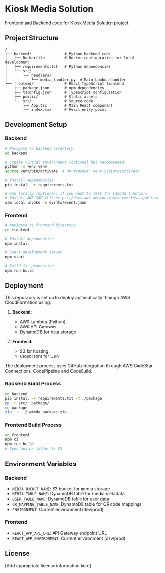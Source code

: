 # Kiosk Media Solution

Frontend and Backend code for Kiosk Media Solution project.

## Project Structure

```
/
├── backend/               # Python backend code
│   ├── Dockerfile         # Docker configuration for local development
│   ├── requirements.txt   # Python dependencies
│   └── src/
│       └── handlers/
│           └── media_handler.py  # Main Lambda handler
└── frontend/              # React TypeScript frontend
    ├── package.json       # npm dependencies
    ├── tsconfig.json      # TypeScript configuration
    ├── public/            # Static assets
    └── src/               # Source code
        ├── App.tsx        # Main React component
        └── index.tsx      # React entry point
```

## Development Setup

### Backend

```bash
# Navigate to backend directory
cd backend

# Create virtual environment (optional but recommended)
python -m venv venv
source venv/bin/activate  # On Windows: venv\Scripts\activate

# Install dependencies
pip install -r requirements.txt

# Run locally (Optional: if you want to test the Lambda function)
# Install AWS SAM CLI: https://docs.aws.amazon.com/serverless-application-model/latest/developerguide/serverless-sam-cli-install.html
sam local invoke -e events/event.json
```

### Frontend

```bash
# Navigate to frontend directory
cd frontend

# Install dependencies
npm install

# Start development server
npm start

# Build for production
npm run build
```

## Deployment

This repository is set up to deploy automatically through AWS CloudFormation using:

1. **Backend:**
   - AWS Lambda (Python)
   - AWS API Gateway
   - DynamoDB for data storage

2. **Frontend:**
   - S3 for hosting
   - CloudFront for CDN

The deployment process uses GitHub integration through AWS CodeStar Connections, CodePipeline and CodeBuild.

### Backend Build Process

```bash
cd backend
pip install -r requirements.txt -t ./package
cp -r src/* package/
cd package
zip -r ../lambda_package.zip .
```

### Frontend Build Process

```bash
cd frontend
npm ci
npm run build
# Sync build/ folder to S3
```

## Environment Variables

### Backend

- `MEDIA_BUCKET_NAME`: S3 bucket for media storage
- `MEDIA_TABLE_NAME`: DynamoDB table for media metadata
- `USER_TABLE_NAME`: DynamoDB table for user data
- `QR_MAPPING_TABLE_NAME`: DynamoDB table for QR code mappings
- `ENVIRONMENT`: Current environment (dev/prod)

### Frontend

- `REACT_APP_API_URL`: API Gateway endpoint URL
- `REACT_APP_ENVIRONMENT`: Current environment (dev/prod)

## License

[Add appropriate license information here]